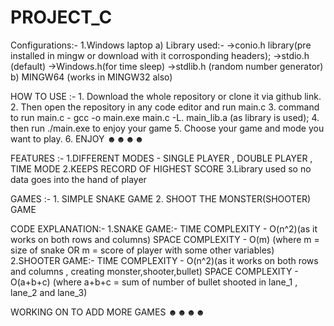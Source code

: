 # PROJECT_C
Configurations:-
    1.Windows laptop
        a) Library used:-
        ->conio.h library(pre installed in mingw or download with it corrosponding headers);
        ->stdio.h (default)
        ->Windows.h(for time sleep)
        ->stdlib.h (random number generator)
        b) MINGW64 (works in MINGW32 also)

HOW TO USE :-
    1. Download the whole repository or clone it via github link.
    2. Then open the repository in any code editor and run main.c
    3. command to run main.c - gcc -o main.exe main.c -L. main_lib.a (as library is used);
    4. then run ./main.exe to enjoy your game
    5. Choose your game and mode you want to play.
    6. ENJOY ☻☻☻☻

FEATURES :-
    1.DIFFERENT MODES - SINGLE PLAYER , DOUBLE PLAYER , TIME MODE
    2.KEEPS RECORD OF HIGHEST SCORE
    3.Library used so no data goes into the hand of player

GAMES :-
    1. SIMPLE SNAKE GAME
    2. SHOOT THE MONSTER(SHOOTER) GAME

CODE EXPLANATION:-
    1.SNAKE GAME:- 
        TIME COMPLEXITY - O(n^2)(as it works on both rows and columns)
        SPACE COMPLEXITY - O(m) (where m = size of snake OR m = score of player with some other variables)
    2.SHOOTER GAME:-
        TIME COMPLEXITY - O(n^2)(as it works on both rows and columns , creating monster,shooter,bullet)
        SPACE COMPLEXITY - O(a+b+c) (where a+b+c = sum of number of bullet shooted in lane_1 , lane_2 and lane_3)

WORKING ON TO ADD MORE GAMES ☻☻☻☻
